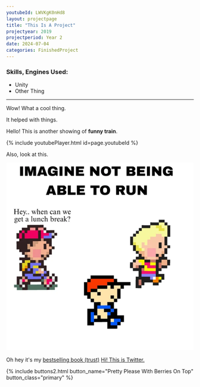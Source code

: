 ```yaml
---
youtubeId: LWVKgK0nHd8
layout: projectpage
title: "This Is A Project"
projectyear: 2019
projectperiod: Year 2
date: 2024-07-04
categories: FinishedProject
---
```


### Skills, Engines Used: 

- Unity
- Other Thing

---

Wow! What a cool thing.

It helped with things.

Hello! This is another showing of **funny train**.

{% include youtubePlayer.html id=page.youtubeId %}



Also, look at this.

![Oh no! Ness!](/assets/img/NessMeme.png)


Oh hey it's my [bestselling book (trust)](/ProjectPages/hi.txt)
[Hi! This is Twitter.](https://x.com/home)

{% include buttons2.html button_name="Pretty Please With Berries On Top" button_class="primary" %}
